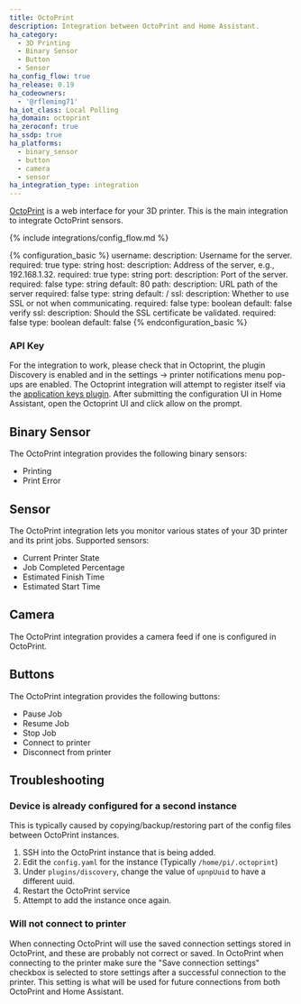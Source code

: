 ```yaml
---
title: OctoPrint
description: Integration between OctoPrint and Home Assistant.
ha_category:
  - 3D Printing
  - Binary Sensor
  - Button
  - Sensor
ha_config_flow: true
ha_release: 0.19
ha_codeowners:
  - '@rfleming71'
ha_iot_class: Local Polling
ha_domain: octoprint
ha_zeroconf: true
ha_ssdp: true
ha_platforms:
  - binary_sensor
  - button
  - camera
  - sensor
ha_integration_type: integration
---
```


[OctoPrint](https://octoprint.org/) is a web interface for your 3D printer. This is the main integration to integrate OctoPrint sensors.

{% include integrations/config_flow.md %}

{% configuration_basic %}
username:
  description: Username for the server.
  required: true
  type: string
host:
  description: Address of the server, e.g., 192.168.1.32.
  required: true
  type: string
port:
  description:  Port of the server.
  required: false
  type: string
  default: 80
path:
  description: URL path of the server
  required: false
  type: string
  default: /
ssl:
  description: Whether to use SSL or not when communicating.
  required: false
  type: boolean
  default: false
verify ssl:
  description: Should the SSL certificate be validated.
  required: false
  type: boolean
  default: false
{% endconfiguration_basic %}

### API Key
For the integration to work, please check that in Octoprint, the plugin Discovery is enabled and in the settings -> printer notifications menu pop-ups are enabled.
The Octoprint integration will attempt to register itself via the [application keys plugin](https://docs.octoprint.org/en/master/bundledplugins/appkeys.html). After submitting the configuration UI in Home Assistant, open the Octoprint UI and click allow on the prompt.

## Binary Sensor

The OctoPrint integration provides the following binary sensors:

- Printing
- Print Error

## Sensor

The OctoPrint integration lets you monitor various states of your 3D printer and its print jobs.
Supported sensors:

- Current Printer State
- Job Completed Percentage
- Estimated Finish Time
- Estimated Start Time

## Camera

The OctoPrint integration provides a camera feed if one is configured in OctoPrint.

## Buttons

The OctoPrint integration provides the following buttons:

- Pause Job
- Resume Job
- Stop Job
- Connect to printer
- Disconnect from printer

## Troubleshooting

### Device is already configured for a second instance

This is typically caused by copying/backup/restoring part of the config files between OctoPrint instances.

1. SSH into the OctoPrint instance that is being added.
2. Edit the `config.yaml` for the instance (Typically `/home/pi/.octoprint`)
3. Under `plugins/discovery`, change the value of `upnpUuid` to have a different uuid.
4. Restart the OctoPrint service
5. Attempt to add the instance once again.

### Will not connect to printer

When connecting OctoPrint will use the saved connection settings stored in OctoPrint, and these are probably not correct or saved.
In OctoPrint when connecting to the printer make sure the "Save connection settings" checkbox is selected to store settings after a successful connection to the printer. This setting is what will be used for future connections from both OctoPrint and Home Assistant.
